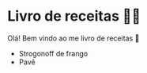# Livro de receitas :man_cook:

Olá! Bem vindo ao me livro de receitas :wave:

- Strogonoff de frango
- Pavê
